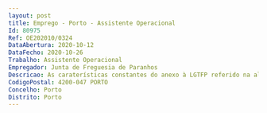 ```yaml
--- 
layout: post
title: Emprego - Porto - Assistente Operacional
Id: 80975
Ref: OE202010/0324
DataAbertura: 2020-10-12
DataFecho: 2020-10-26
Trabalho: Assistente Operacional
Empregador: Junta de Freguesia de Paranhos
Descricao: As caraterísticas constantes do anexo à LGTFP referido na alínea c), do nº 1 do artigo 88º, conjugado com a alínea a) do nº 1 do artigo 86º, competindo lhe a condução de pesados de passageiros e transporte de crianças  a condução de veículos ligeiros propriedade da Freguesia de Paranhos em função das necessidades pontuais surgidas no serviço  assegurar o bom estado e conservação dos veículos, procedendo à sua limpeza e zelando pela sua manutenção, abastecimento de combustível e as providencias necessárias com vista a reparações, revisões e inspeções dos veículos.
CodigoPostal: 4200-047 PORTO
Concelho: Porto
Distrito: Porto
--- 
```

